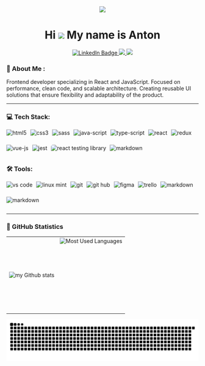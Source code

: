 <div align="center">
  <img src="https://media.giphy.com/media/M9gbBd9nbDrOTu1Mqx/giphy.gif" width="140"/>
</div>

# <div align="center">Hi ![](https://user-images.githubusercontent.com/18350557/176309783-0785949b-9127-417c-8b55-ab5a4333674e.gif) My name is Anton</div>

<div align="center">
  <a href="https://www.linkedin.com/in/anton-nefedov-nb/">
    <img src="https://img.shields.io/badge/LinkedIn-blue?style=for-the-badge&logo=linkedin&logoColor=white" alt="LinkedIn Badge"/>
  </a>
  <a href="https://www.codewars.com/users/Nathan_Bailie">
    <img src="https://img.shields.io/badge/Codewars-B1361E?style=for-the-badge&logo=Codewars&logoColor=white"/>
  </a>
  <a href="https://leetcode.com/u/Nathan_Bailie/">
    <img src="https://img.shields.io/badge/-LeetCode-FFA116?style=for-the-badge&logo=LeetCode&logoColor=black"/>
  </a>
</div>

### 💬 About Me :

<p align="left">
Frontend developer specializing in React and JavaScript. Focused on performance, clean code, and scalable architecture. Creating reusable UI solutions that ensure flexibility and adaptability of the product.
</p>

---

### 💻 Tech Stack:

<div style="display: flex; gap: 10px; flex-wrap: wrap;">
<img alt="html5" src="https://img.shields.io/badge/HTML-%23E34F26.svg?logo=html5&logoColor=white" style="height: 30px;" />
<img alt="css3" src="https://img.shields.io/badge/CSS-1572B6?logo=css3&logoColor=fff" style="height: 30px;" />
<img alt="sass" src="https://img.shields.io/badge/Sass-C69?logo=sass&logoColor=fff" style="height: 30px;" />
<img alt="java-script" src="https://img.shields.io/badge/JavaScript-F7DF1E?logo=javascript&logoColor=000" style="height: 30px;" />
<img alt="type-script" src="https://img.shields.io/badge/TypeScript-3178C6?logo=typescript&logoColor=fff" style="height: 30px;" />
<img alt="react" src="https://img.shields.io/badge/React-%2320232a.svg?logo=react&logoColor=%2361DAFB" style="height: 30px;" />
<img alt="redux" src="https://img.shields.io/badge/Redux-764ABC?logo=redux&logoColor=fff)" style="height: 30px;" />
<img alt="vue-js" src="https://img.shields.io/badge/Vue.js-4FC08D?logo=vuedotjs&logoColor=fff)" style="height: 30px;" />
<img alt="jest" src="https://img.shields.io/badge/Jest-C21325?logo=jest&logoColor=fff)" style="height: 30px;" />
<img alt="react testing library" src="https://img.shields.io/badge/testing%20library-323330?style=for-the-badge&logo=testing-library&logoColor=red" style="height: 30px; border-radius: 5px"/> 
<img alt="markdown" src="https://img.shields.io/badge/Storybook-FF4785?logo=storybook&logoColor=fff" style="height: 30px;" />
</div>

### 🛠 Tools:

<div style="display: flex; gap: 10px; flex-wrap: wrap;">
<img alt="vs code" src="https://custom-icon-badges.demolab.com/badge/Visual%20Studio%20Code-0078d7.svg?logo=vsc&logoColor=white" style="height: 30px;" />
<img alt="linux mint" src="https://img.shields.io/badge/Linux%20Mint-87CF3E?logo=linuxmint&logoColor=fff" style="height: 30px;" />
<img alt="git" src="https://img.shields.io/badge/Git-F05032?logo=git&logoColor=fff" style="height: 30px;" />
<img alt="git hub" src="https://img.shields.io/badge/GitHub-%23121011.svg?logo=github&logoColor=white" style="height: 30px;" />
<img alt="figma" src="https://img.shields.io/badge/Figma-F24E1E?logo=figma&logoColor=white" style="height: 30px;" />
<img alt="trello" src="https://img.shields.io/badge/Trello-0052CC?logo=trello&logoColor=fff" style="height: 30px;" />
<img alt="markdown" src="https://img.shields.io/badge/Markdown-%23000000.svg?logo=markdown&logoColor=white" style="height: 30px;" />
<img alt="markdown" src="https://img.shields.io/badge/npm-CB3837?logo=npm&logoColor=fff" style="height: 30px;" />
</div>

---

### 🔬 GitHub Statistics

<table>
  <tr>
    <td>
      <img align="left" src="https://github-readme-streak-stats.herokuapp.com/?user=NathanBailie&theme=catppuccin-mocha" alt="my Github stats" />
    </td>
    <td>
      <img height="195px" align="right" alt="Most Used Languages" src="https://github-readme-stats.vercel.app/api/top-langs/?username=NathanBailie&hide_progress=true&bg_color=1E1E2E&text_color=CDD6F4&title_color=CDD6F4" />
    </td>

  </tr>
</table>

![Snake animation](https://raw.githubusercontent.com/NathanBailie/NathanBailie/output/github-contribution-grid-snake-dark.svg)
